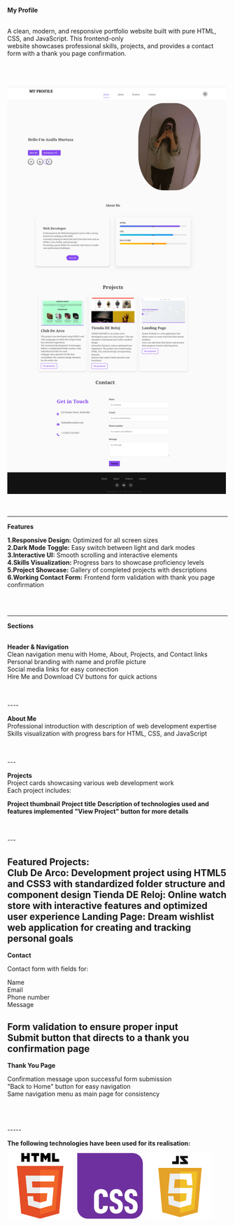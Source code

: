 **My Profile**
<br>
<br>

A clean, modern, and responsive portfolio website built with pure HTML, CSS, and JavaScript. This frontend-only<br> website showcases professional skills, projects, and provides a contact form with a thank you page confirmation.


<br>
<br> 
<br>

<div style="align-items: center;">
  <img src="homepage.png" width="500px" />
</div>

<br>
<br>



-----

**Features**

**1.Responsive Design:** Optimized for all screen sizes<br>
**2.Dark Mode Toggle:** Easy switch between light and dark modes<br> 
**3.Interactive UI:** Smooth scrolling and interactive elements<br>
**4.Skills Visualization:** Progress bars to showcase proficiency levels<br>
**5.Project Showcase:** Gallery of completed projects with descriptions<br>
**6.Working Contact Form:** Frontend form validation with thank you page confirmation

<br>
<br>

------
**Sections**
<br>
<br>


**Header & Navigation**
<br>
Clean navigation menu with Home, About, Projects, and Contact links<br>
Personal branding with name and profile picture<br>
Social media links for easy connection<br>
Hire Me and Download CV buttons for quick actions<br>


<br>
<br>
----

**About Me**
<br>
Professional introduction with description of web development expertise<br>
Skills visualization with progress bars for HTML, CSS, and JavaScript<br>

<br>
<br>
---

**Projects**
<br>
Project cards showcasing various web development work<br>
Each project includes:
<br>

**Project thumbnail**
**Project title**
**Description of technologies used and features implemented**
**"View Project" button for more details**

<br>
<br>
---


**Featured Projects:**
<br>
**Club De Arco:** Development project using HTML5 and CSS3 with standardized folder structure and component design
**Tienda DE Reloj:** Online watch store with interactive features and optimized user experience
**Landing Page:** Dream wishlist web application for creating and tracking personal goals
---

**Contact**

Contact form with fields for:<br>

Name<br>
Email<br>
Phone number<br>
Message<br>


Form validation to ensure proper input<br>
Submit button that directs to a thank you confirmation page<br>
-----

**Thank You Page**

Confirmation message upon successful form submission<br>
"Back to Home" button for easy navigation<br>
Same navigation menu as main page for consistency<br>

<br>
<br>
<br>
-----

**The following technologies have been used for its realisation:**
<div style="display: flex; gap: 10px;">
 
  <img src="html5.png" alt="Html5" width="150"/>
  <img src="CSS3.png" alt="Css3" width="150"/>
  <img src="javascript.png" alt="Javascript" width="150"/>
  </div>